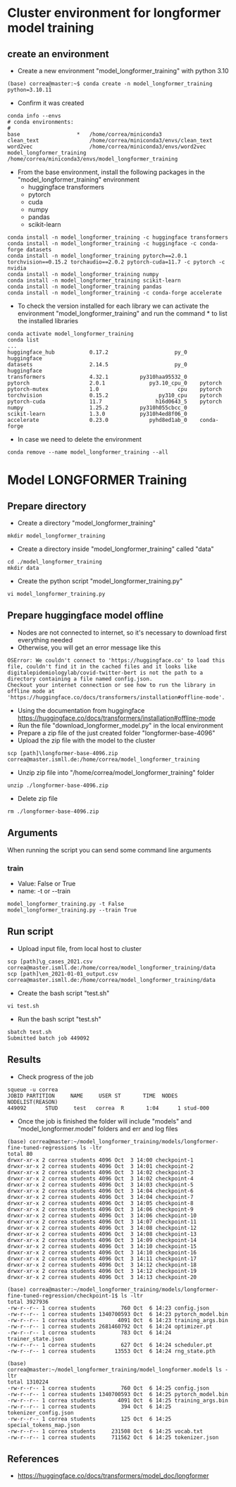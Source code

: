 # Cluster environment for longformer model training

## create an environment
* Create a new environment "model_longformer_training" with python 3.10
```
(base) correa@master:~$ conda create -n model_longformer_training python=3.10.11
```
* Confirm it was created
```
conda info --envs
# conda environments:
#
base                  *   /home/correa/miniconda3
clean_text                /home/correa/miniconda3/envs/clean_text
word2vec                  /home/correa/miniconda3/envs/word2vec
model_longformer_training /home/correa/miniconda3/envs/model_longformer_training
```
* From the base environment, install the following packages in the "model_longformer_training" environment
  * huggingface transformers
  * pytorch
  * cuda
  * numpy
  * pandas
  * scikit-learn
```
conda install -n model_longformer_training -c huggingface transformers
conda install -n model_longformer_training -c huggingface -c conda-forge datasets
conda install -n model_longformer_training pytorch==2.0.1 torchvision==0.15.2 torchaudio==2.0.2 pytorch-cuda=11.7 -c pytorch -c nvidia
conda install -n model_longformer_training numpy
conda install -n model_longformer_training scikit-learn
conda install -n model_longformer_training pandas
conda install -n model_longformer_training -c conda-forge accelerate
```
* To check the version installed for each library we can activate the environment "model_longformer_training" and run the command * to list the installed libraries
```
conda activate model_longformer_training
conda list
...
huggingface_hub           0.17.2                     py_0    huggingface
datasets                  2.14.5                     py_0    huggingface
transformers              4.32.1          py310haa95532_0
pytorch                   2.0.1              py3.10_cpu_0    pytorch
pytorch-mutex             1.0                         cpu    pytorch
torchvision               0.15.2                py310_cpu    pytorch
pytorch-cuda              11.7                 h16d0643_5    pytorch
numpy                     1.25.2          py310h055cbcc_0
scikit-learn              1.3.0           py310h4ed8f06_0
accelerate                0.23.0             pyhd8ed1ab_0    conda-forge
```
* In case we need to delete the environment
```
conda remove --name model_longformer_training --all
```
# Model LONGFORMER Training
## Prepare directory
* Create a directory "model_longformer_training"
```
mkdir model_longformer_training
```
* Create a directory inside "model_longformer_training" called "data"
```
cd ./model_longformer_training
mkdir data
```
* Create the python script "model_longformer_training.py"
```
vi model_longformer_training.py
```

## Prepare huggingface model offline
* Nodes are not connected to internet, so it's necessary to download first everything needed
* Otherwise, you will get an error message like this
```
OSError: We couldn't connect to 'https://huggingface.co' to load this file, couldn't find it in the cached files and it looks like digitalepidemiologylab/covid-twitter-bert is not the path to a directory containing a file named config.json.
Checkout your internet connection or see how to run the library in offline mode at 'https://huggingface.co/docs/transformers/installation#offline-mode'.
```
* Using the documentation from huggingface https://huggingface.co/docs/transformers/installation#offline-mode
* Run the file "download_longformer_model.py" in the local environment
* Prepare a zip file of the just created folder "longformer-base-4096"
* Upload the zip file with the model to the cluster
```
scp [path]\longformer-base-4096.zip correa@master.ismll.de:/home/correa/model_longformer_training
```
* Unzip zip file into "/home/correa/model_longformer_training" folder
```
unzip ./longformer-base-4096.zip
```
* Delete zip file
```
rm ./longformer-base-4096.zip
```

## Arguments
When running the script you can send some command line arguments
### train
* Value: False or True
* name: -t or --train
```
model_longformer_training.py -t False
model_longformer_training.py --train True
```

## Run script
* Upload input file, from local host to cluster
```
scp [path]\g_cases_2021.csv correa@master.ismll.de:/home/correa/model_longformer_training/data
scp [path]\en_2021-01-01_output.csv correa@master.ismll.de:/home/correa/model_longformer_training/data
```
* Create the bash script "test.sh"
```
vi test.sh
```
* Run the bash script "test.sh"
```
sbatch test.sh
Submitted batch job 449092
```
## Results
* Check progress of the job
```
squeue -u correa
JOBID PARTITION     NAME     USER ST       TIME  NODES NODELIST(REASON)
449092      STUD     test   correa  R       1:04      1 stud-000
```
* Once the job is finished the folder will include "models" and "model_longformer.model" folders and err and log files
```
(base) correa@master:~/model_longformer_training/models/longformer-fine-tuned-regression$ ls -ltr
total 80
drwxr-xr-x 2 correa students 4096 Oct  3 14:00 checkpoint-1
drwxr-xr-x 2 correa students 4096 Oct  3 14:01 checkpoint-2
drwxr-xr-x 2 correa students 4096 Oct  3 14:02 checkpoint-3
drwxr-xr-x 2 correa students 4096 Oct  3 14:02 checkpoint-4
drwxr-xr-x 2 correa students 4096 Oct  3 14:03 checkpoint-5
drwxr-xr-x 2 correa students 4096 Oct  3 14:04 checkpoint-6
drwxr-xr-x 2 correa students 4096 Oct  3 14:04 checkpoint-7
drwxr-xr-x 2 correa students 4096 Oct  3 14:05 checkpoint-8
drwxr-xr-x 2 correa students 4096 Oct  3 14:06 checkpoint-9
drwxr-xr-x 2 correa students 4096 Oct  3 14:06 checkpoint-10
drwxr-xr-x 2 correa students 4096 Oct  3 14:07 checkpoint-11
drwxr-xr-x 2 correa students 4096 Oct  3 14:08 checkpoint-12
drwxr-xr-x 2 correa students 4096 Oct  3 14:08 checkpoint-13
drwxr-xr-x 2 correa students 4096 Oct  3 14:09 checkpoint-14
drwxr-xr-x 2 correa students 4096 Oct  3 14:10 checkpoint-15
drwxr-xr-x 2 correa students 4096 Oct  3 14:10 checkpoint-16
drwxr-xr-x 2 correa students 4096 Oct  3 14:11 checkpoint-17
drwxr-xr-x 2 correa students 4096 Oct  3 14:12 checkpoint-18
drwxr-xr-x 2 correa students 4096 Oct  3 14:12 checkpoint-19
drwxr-xr-x 2 correa students 4096 Oct  3 14:13 checkpoint-20

(base) correa@master:~/model_longformer_training/models/longformer-fine-tuned-regression/checkpoint-1$ ls -ltr
total 3927936
-rw-r--r-- 1 correa students        760 Oct  6 14:23 config.json
-rw-r--r-- 1 correa students 1340700593 Oct  6 14:23 pytorch_model.bin
-rw-r--r-- 1 correa students       4091 Oct  6 14:23 training_args.bin
-rw-r--r-- 1 correa students 2681460792 Oct  6 14:24 optimizer.pt
-rw-r--r-- 1 correa students        783 Oct  6 14:24 trainer_state.json
-rw-r--r-- 1 correa students        627 Oct  6 14:24 scheduler.pt
-rw-r--r-- 1 correa students      13553 Oct  6 14:24 rng_state.pth
```
```
(base) correa@master:~/model_longformer_training/model_longformer.model$ ls -ltr
total 1310224
-rw-r--r-- 1 correa students        760 Oct  6 14:25 config.json
-rw-r--r-- 1 correa students 1340700593 Oct  6 14:25 pytorch_model.bin
-rw-r--r-- 1 correa students       4091 Oct  6 14:25 training_args.bin
-rw-r--r-- 1 correa students        394 Oct  6 14:25 tokenizer_config.json
-rw-r--r-- 1 correa students        125 Oct  6 14:25 special_tokens_map.json
-rw-r--r-- 1 correa students     231508 Oct  6 14:25 vocab.txt
-rw-r--r-- 1 correa students     711562 Oct  6 14:25 tokenizer.json
```

## References
* https://huggingface.co/docs/transformers/model_doc/longformer